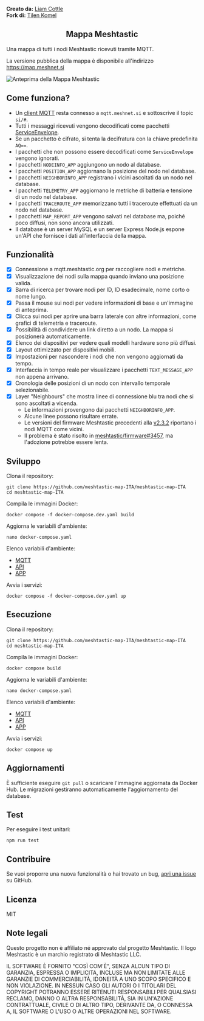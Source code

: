 **Creato da:** [Liam Cottle](https://liamcottle.com)\
**Fork di:** [Tilen Komel](https://github.com/KomelT)

<h2 align="center">Mappa Meshtastic</h2>

Una mappa di tutti i nodi Meshtastic ricevuti tramite MQTT.

La versione pubblica della mappa è disponibile all'indirizzo https://map.meshnet.si

<img src="./screenshot.png" alt="Anteprima della Mappa Meshtastic">

## Come funziona?

- Un [client MQTT](./mqtt/src/mqtt.ts) resta connesso a `mqtt.meshnet.si` e sottoscrive il topic `si/#`.
- Tutti i messaggi ricevuti vengono decodificati come pacchetti [ServiceEnvelope](https://buf.build/meshtastic/protobufs/docs/main:meshtastic#meshtastic.ServiceEnvelope).
- Se un pacchetto è cifrato, si tenta la decifratura con la chiave predefinita `AQ==`.
- I pacchetti che non possono essere decodificati come `ServiceEnvelope` vengono ignorati.
- I pacchetti `NODEINFO_APP` aggiungono un nodo al database.
- I pacchetti `POSITION_APP` aggiornano la posizione del nodo nel database.
- I pacchetti `NEIGHBORINFO_APP` registrano i vicini ascoltati da un nodo nel database.
- I pacchetti `TELEMETRY_APP` aggiornano le metriche di batteria e tensione di un nodo nel database.
- I pacchetti `TRACEROUTE_APP` memorizzano tutti i traceroute effettuati da un nodo nel database.
- I pacchetti `MAP_REPORT_APP` vengono salvati nel database ma, poiché poco diffusi, non sono ancora utilizzati.
- Il database è un server MySQL e un server Express Node.js espone un'API che fornisce i dati all'interfaccia della mappa.

## Funzionalità

- [x] Connessione a mqtt.meshtastic.org per raccogliere nodi e metriche.
- [x] Visualizzazione dei nodi sulla mappa quando inviano una posizione valida.
- [x] Barra di ricerca per trovare nodi per ID, ID esadecimale, nome corto o nome lungo.
- [x] Passa il mouse sui nodi per vedere informazioni di base e un'immagine di anteprima.
- [x] Clicca sui nodi per aprire una barra laterale con altre informazioni, come grafici di telemetria e traceroute.
- [x] Possibilità di condividere un link diretto a un nodo. La mappa si posizionerà automaticamente.
- [x] Elenco dei dispositivi per vedere quali modelli hardware sono più diffusi.
- [x] Layout ottimizzato per dispositivi mobili.
- [x] Impostazioni per nascondere i nodi che non vengono aggiornati da tempo.
- [x] Interfaccia in tempo reale per visualizzare i pacchetti `TEXT_MESSAGE_APP` non appena arrivano.
- [x] Cronologia delle posizioni di un nodo con intervallo temporale selezionabile.
- [x] Layer "Neighbours" che mostra linee di connessione blu tra nodi che si sono ascoltati a vicenda.
  - Le informazioni provengono dai pacchetti `NEIGHBORINFO_APP`.
  - Alcune linee possono risultare errate.
  - Le versioni del firmware Meshtastic precedenti alla [v2.3.2](https://github.com/meshtastic/firmware/releases/tag/v2.3.2.63df972) riportano i nodi MQTT come vicini.
  - Il problema è stato risolto in [meshtastic/firmware#3457](https://github.com/meshtastic/firmware/pull/3457), ma l'adozione potrebbe essere lenta.

## Sviluppo

Clona il repository:

```
git clone https://github.com/meshtastic-map-ITA/meshtastic-map-ITA
cd meshtastic-map-ITA
```

Compila le immagini Docker:

```
docker compose -f docker-compose.dev.yaml build
```

Aggiorna le variabili d'ambiente:

```
nano docker-compose.yaml
```

Elenco variabili d'ambiente:

- [MQTT](./mqtt/src/settings.ts)
- [API](./api/src/settings.ts)
- [APP](./app/index.js)

Avvia i servizi:

```
docker compose -f docker-compose.dev.yaml up
```

## Esecuzione

Clona il repository:

```
git clone https://github.com/meshtastic-map-ITA/meshtastic-map-ITA
cd meshtastic-map-ITA
```

Compila le immagini Docker:

```
docker compose build
```

Aggiorna le variabili d'ambiente:

```
nano docker-compose.yaml
```

Elenco variabili d'ambiente:

- [MQTT](./mqtt/src/settings.ts)
- [API](./api/src/settings.ts)
- [APP](./app/index.js)

Avvia i servizi:

```
docker compose up
```

## Aggiornamenti

È sufficiente eseguire `git pull` o scaricare l'immagine aggiornata da Docker Hub. Le migrazioni gestiranno automaticamente l'aggiornamento del database.

## Test

Per eseguire i test unitari:

```
npm run test
```

## Contribuire

Se vuoi proporre una nuova funzionalità o hai trovato un bug, [apri una issue](https://github.com/meshtastic-map-ITA/meshtastic-map-ITA/issues) su GitHub.

## Licenza

MIT

## Note legali

Questo progetto non è affiliato né approvato dal progetto Meshtastic.
Il logo Meshtastic è un marchio registrato di Meshtastic LLC.

IL SOFTWARE È FORNITO "COSÌ COM'È", SENZA ALCUN TIPO DI GARANZIA, ESPRESSA O IMPLICITA, INCLUSE MA NON LIMITATE ALLE GARANZIE DI COMMERCIABILITÀ, IDONEITÀ A UNO SCOPO SPECIFICO E NON VIOLAZIONE. IN NESSUN CASO GLI AUTORI O I TITOLARI DEL COPYRIGHT POTRANNO ESSERE RITENUTI RESPONSABILI PER QUALSIASI RECLAMO, DANNO O ALTRA RESPONSABILITÀ, SIA IN UN'AZIONE CONTRATTUALE, CIVILE O DI ALTRO TIPO, DERIVANTE DA, O CONNESSA A, IL SOFTWARE O L'USO O ALTRE OPERAZIONI NEL SOFTWARE.
